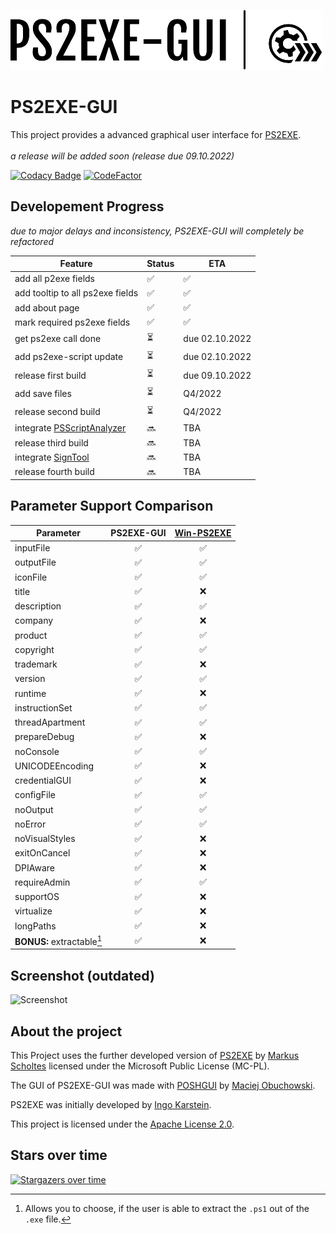 ![Logo](https://github.com/Hope-IT-Works/PS2EXE-GUI/blob/main/resources/graphics/logo/logo_header_small.png?raw=true)

# PS2EXE-GUI
This project provides a advanced graphical user interface for [PS2EXE](https://github.com/MScholtes/Win-PS2EXE).<br><br>
_a release will be added soon (release due 09.10.2022)_

[![Codacy Badge](https://app.codacy.com/project/badge/Grade/c03fe42c3a28471dbc99e92918f4fc20)](https://www.codacy.com/gh/Hope-IT-Works/PS2EXE-GUI/dashboard?utm_source=github.com&amp;utm_medium=referral&amp;utm_content=Hope-IT-Works/PS2EXE-GUI&amp;utm_campaign=Badge_Grade)
[![CodeFactor](https://www.codefactor.io/repository/github/hope-it-works/ps2exe-gui/badge)](https://www.codefactor.io/repository/github/hope-it-works/ps2exe-gui)

## Developement Progress

_due to major delays and inconsistency, PS2EXE-GUI will completely be refactored_

| Feature                          | Status | ETA |
|----------------------------------|--------|-----|
| add all p2exe fields             | ✅ | ✅ |
| add tooltip to all ps2exe fields | ✅ | ✅ |
| add about page                   | ✅ | ✅ |
| mark required ps2exe fields      | ✅ | ✅ |
| get ps2exe call done             | ⏳ | due 02.10.2022 |
| add ps2exe-script update         | ⏳ | due 02.10.2022 |
| release first build              | ⏳ | due 09.10.2022 |
| add save files                   | ⏳ | Q4/2022 |
| release second build             | ⏳ | Q4/2022 |
| integrate [PSScriptAnalyzer](https://github.com/PowerShell/PSScriptAnalyzer) | 🔜 | TBA |
| release third build              | 🔜 | TBA |
| integrate [SignTool](https://docs.microsoft.com/de-de/dotnet/framework/tools/signtool-exe) | 🔜 | TBA |
| release fourth build             | 🔜 | TBA |

## Parameter Support Comparison
| Parameter | PS2EXE-GUI | [Win-PS2EXE](https://github.com/MScholtes/Win-PS2EXE) |
| --- | :---: | :---: |
| inputFile | ✅ | ✅ |
| outputFile | ✅ | ✅ |
| iconFile | ✅ | ✅ |
| title | ✅ | ❌ |
| description | ✅ | ✅ |
| company | ✅ | ❌ |
| product | ✅ | ✅ |
| copyright | ✅ | ✅ |
| trademark | ✅ | ❌ |
| version | ✅ | ✅ |
| runtime | ✅ | ❌ |
| instructionSet | ✅ | ✅ |
| threadApartment | ✅ | ✅ |
| prepareDebug | ✅ | ❌ |
| noConsole | ✅ | ✅ |
| UNICODEEncoding | ✅ | ❌ |
| credentialGUI | ✅ | ❌ |
| configFile | ✅ | ✅ |
| noOutput | ✅ | ✅ |
| noError | ✅ | ✅ |
| noVisualStyles | ✅ | ❌ |
| exitOnCancel | ✅ | ❌ |
| DPIAware | ✅ | ❌ |
| requireAdmin | ✅ | ✅ |
| supportOS | ✅ | ❌ |
| virtualize | ✅ | ❌ |
| longPaths | ✅ | ❌ |
| **BONUS:** extractable[^extractable] | ✅ | ❌ |

[^lcid-not-necessary]: Doesn't seem necessary. If it is needed, please open an [issue](https://github.com/Hope-IT-Works/PS2EXE-GUI/issues/new?assignees=&labels=enhancement&template=feature_request.md&title=lcid-parameter%20is%20necessary).
[^extractable]: Allows you to choose, if the user is able to extract the `.ps1` out of the `.exe` file.

## Screenshot (outdated)
![Screenshot](https://i.gyazo.com/92f58f0ce691f38e6042537b1a938afd.png)

## About the project
This Project uses the further developed version of [PS2EXE](https://github.com/MScholtes/Win-PS2EXE/blob/master/ps2exe.ps1) by [Markus Scholtes](https://github.com/MScholtes) licensed under the Microsoft Public License (MC-PL).

The GUI of PS2EXE-GUI was made with [POSHGUI](https://poshgui.com) by [Maciej Obuchowski](https://twitter.com/poshgui).

PS2EXE was initially developed by [Ingo Karstein](https://github.com/ikarstein).

This project is licensed under the [Apache License 2.0](https://github.com/Hope-IT-Works/PS2EXE-GUI/blob/main/LICENSE).

## Stars over time
[![Stargazers over time](https://starchart.cc/Hope-IT-Works/PS2EXE-GUI.svg)](https://starchart.cc/Hope-IT-Works/PS2EXE-GUI)
